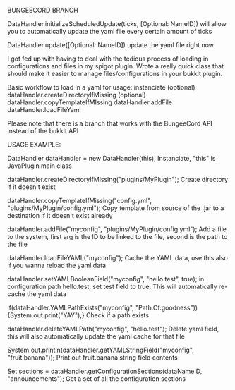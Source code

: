 BUNGEECORD BRANCH

DataHandler.initializeScheduledUpdate(ticks, [Optional: NameID]) will allow you to automatically update the yaml file every certain amount of ticks

DataHandler.update([Optional: NameID]) update the yaml file right now

I got fed up with having to deal with the tedious process of loading in configurations and files in my spigot plugin. Wrote a really quick class that should make it easier to manage files/configurations in your bukkit plugin.

Basic workflow to load in a yaml for usage: instanciate (optional) dataHandler.createDirectoryIfMissing (optional) dataHandler.copyTemplateIfMIssing dataHandler.addFile dataHandler.loadFileYaml

Please note that there is a branch that works with the BungeeCord API instead of the bukkit API

USAGE EXAMPLE:

DataHandler dataHandler = new DataHandler(this); Instanciate, "this" is JavaPlugin main class

dataHandler.createDirectoryIfMissing("plugins/MyPlugin"); Create directory if it doesn't exist

dataHandler.copyTemplateIfMissing("config.yml", "plugins/MyPlugin/config.yml"); Copy template from source of the .jar to a destination if it doesn't exist already

dataHandler.addFile("myconfig", "plugins/MyPlugin/config.yml"); Add a file to the system, first arg is the ID to be linked to the file, second is the path to the file

dataHandler.loadFileYAML("myconfig"); Cache the YAML data, use this also if you wanna reload the yaml data

dataHandler.setYAMLBooleanField("myconfig", "hello.test", true); in configuration path hello.test, set test field to true. This will automatically re-cache the yaml data

if(dataHandler.YAMLPathExists("myconfig", "Path.Of.goodness")){System.out.print("YAY");} Check if a path exists

dataHandler.deleteYAMLPath("myconfig", "hello.test"); Delete yaml field, this will also automatically update the yaml cache for that file

System.out.println(dataHandler.getYAMLStringField("myconfig", "fruit.banana")); Print out fruit.banana string field contents

Set sections = dataHandler.getConfigurationSections(dataNameID, "announcements"); Get a set of all the configuration sections



